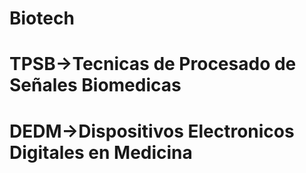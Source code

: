 # Biotech
# TPSB->Tecnicas de Procesado de Señales Biomedicas
# DEDM->Dispositivos Electronicos Digitales en Medicina
